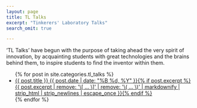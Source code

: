 ```yaml
---
layout: page
title: TL Talks
excerpt: "Tinkerers' Laboratory Talks"
search_omit: true

---
```


‘TL Talks’ have begun with the purpose of taking ahead the very spirit of innovation, by acquainting students with great technologies and the brains behind them, to inspire students to find the inventor within them.


<ul class="post-list">
{% for post in site.categories.tl_talks %}
  <li><article><a href="{{ site.url }}{{ post.url }}">{{ post.title }} <span class="entry-date"><time datetime="{{ post.date | date_to_xmlschema }}">{{ post.date | date: "%B %d, %Y" }}</time></span>{% if post.excerpt %} <span class="excerpt">{{ post.excerpt | remove: '\[ ... \]' | remove: '\( ... \)' | markdownify | strip_html | strip_newlines | escape_once }}</span>{% endif %}</a></article></li>
{% endfor %}
</ul>
